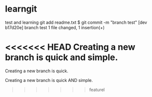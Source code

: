 # learngit
test and learning
 git add readme.txt 
$ git commit -m "branch test"
[dev b17d20e] branch test
 1 file changed, 1 insertion(+)

<<<<<<< HEAD
Creating a new branch is quick and simple.
=======
Creating a new branch is quick.

Creating a new branch is quick AND simple.
>>>>>>> featurel

